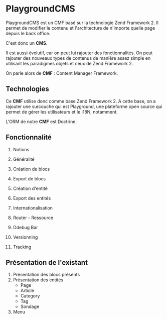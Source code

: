 # PlaygroundCMS #

PlaygroundCMS est un CMF basé sur la technologie Zend Framework 2. Il permet de modifier le contenu et l'architecture de n'importe quelle page depuis le back office.

C'est donc un **CMS**. 

Il est aussi évolutif, car on peut lui rajouter des fonctionnalités. On peut rajouter des nouveaux types de contenus de manière assez simple en utilisant les paradigmes objets et ceux de Zend Framework 2.

On parle alors de **CMF** : Content Manager Framework.

## Technologies ##

Ce **CMF** utilise donc comme base Zend Framework 2. A cette base, on a rajouter une surcouche qui est Playground, une plateforme open source qui permet de gérer les utilisateurs et le i18N, notamment. 

L'ORM de notre **CMF** est Doctrine.

## Fonctionnalité ##

1. Notions
2. Généralité


3. Création de blocs
4. Export de blocs
5. Création d'entité
6. Export des entités
7. Internationalisation
8. Router - Ressource
9. Ddebug Bar
10. Versionning
11. Tracking


## Présentation de l'existant ##

1. Présentation des blocs présents
2. Présentation des entités 
    - Page
    - Article
    - Category
    - Tag
    - Sondage
3. Menu
